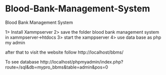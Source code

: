 # Blood-Bank-Management-System
Blood  Bank Management System

1> Install Xammpserver
2> save the folder blood bank management system in  xammpserver->htdocs
3> start the xamppserver
4> use data base as php my admin

after that to visit the website follow
http://localhost/bbms/

To see database 
http://localhost/phpmyadmin/index.php?route=/sql&db=mypro_bbms&table=admin&pos=0
